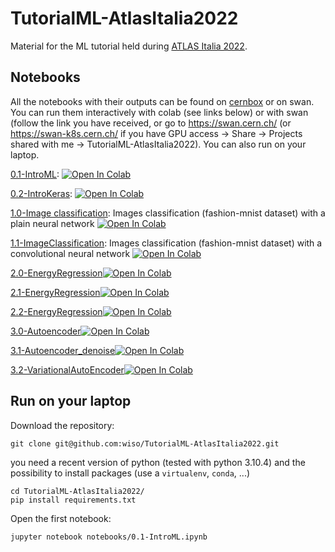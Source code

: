 # TutorialML-AtlasItalia2022
Material for the ML tutorial held during [ATLAS Italia 2022](https://agenda.infn.it/event/29726/).

## Notebooks
All the notebooks with their outputs can be found on [cernbox](https://cernbox.cern.ch/index.php/s/oiIGWYvFjC7QFYQ) or on swan. You can run them interactively with colab (see links below) or with swan (follow the link you have received, or go to https://swan.cern.ch/ (or https://swan-k8s.cern.ch/ if you have GPU access -> Share -> Projects shared with me -> TutorialML-AtlasItalia2022). You can also run on your laptop.

[0.1-IntroML](notebooks/0.1-IntroML.ipynb): [![Open In Colab](https://colab.research.google.com/assets/colab-badge.svg)](https://colab.research.google.com/github/wiso/TutorialML-AtlasItalia2022/blob/main/notebooks/0.1-IntroMLs.ipynb)

[0.2-IntroKeras](notebooks/0.2-IntroKeras.ipynb): [![Open In Colab](https://colab.research.google.com/assets/colab-badge.svg)](https://colab.research.google.com/github/wiso/TutorialML-AtlasItalia2022/blob/main/notebooks/0.2-IntroKeras.ipynb)

[1.0-Image classification](notebooks/1.0-ImageClassification.ipynb): Images classification (fashion-mnist dataset) with a plain neural network [![Open In Colab](https://colab.research.google.com/assets/colab-badge.svg)](https://colab.research.google.com/github/wiso/TutorialML-AtlasItalia2022/blob/master/notebooks/1.0-ImageClassification.ipynb)


[1.1-ImageClassification](notebooks/1.1-ImageClassification.ipynb): Images classification (fashion-mnist dataset) with a convolutional neural network [![Open In Colab](https://colab.research.google.com/assets/colab-badge.svg)](https://colab.research.google.com/github/wiso/TutorialML-AtlasItalia2022/blob/master/notebooks/1.1-ImageClassification.ipynb)

[2.0-EnergyRegression](notebooks/2.0-EnergyRegression.ipynb)[![Open In Colab](https://colab.research.google.com/assets/colab-badge.svg)](https://colab.research.google.com/github/wiso/TutorialML-AtlasItalia2022/blob/master/notebooks/2.0-EnergyRegression.ipynb)

[2.1-EnergyRegression](notebooks/2.1-EnergyRegression.ipynb)[![Open In Colab](https://colab.research.google.com/assets/colab-badge.svg)](https://colab.research.google.com/github/wiso/TutorialML-AtlasItalia2022/blob/master/notebooks/2.1-EnergyRegression.ipynb)

[2.2-EnergyRegression](notebooks/2.2-EnergyRegression.ipynb)[![Open In Colab](https://colab.research.google.com/assets/colab-badge.svg)](https://colab.research.google.com/github/wiso/TutorialML-AtlasItalia2022/blob/master/notebooks/2.2-EnergyRegression.ipynb)

[3.0-Autoencoder](notebooks/3.0-AutoEncoder.ipynb)[![Open In Colab](https://colab.research.google.com/assets/colab-badge.svg)](https://colab.research.google.com/github/wiso/TutorialML-AtlasItalia2022/blob/master/notebooks/3.0-AutoEncoder.ipynb)

[3.1-Autoencoder_denoise](notebooks/3.1-AutoEncoder_denoise.ipynb)[![Open In Colab](https://colab.research.google.com/assets/colab-badge.svg)](https://colab.research.google.com/github/wiso/TutorialML-AtlasItalia2022/blob/master/notebooks/3.1-AutoEncoder_denoise.ipynb)

[3.2-VariationalAutoEncoder](notebooks/3.2-VariationalAutoEncoder.ipynb)[![Open In Colab](https://colab.research.google.com/assets/colab-badge.svg)](https://colab.research.google.com/github/wiso/TutorialML-AtlasItalia2022/blob/master/notebooks/3.2-VariationalAutoEncoder.ipynb)

## Run on your laptop
Download the repository:

```
git clone git@github.com:wiso/TutorialML-AtlasItalia2022.git
```

you need a recent version of python (tested with python 3.10.4) and the possibility to install packages (use a `virtualenv`, `conda`, ...)

```
cd TutorialML-AtlasItalia2022/
pip install requirements.txt
```

Open the first notebook:
```
jupyter notebook notebooks/0.1-IntroML.ipynb
```

